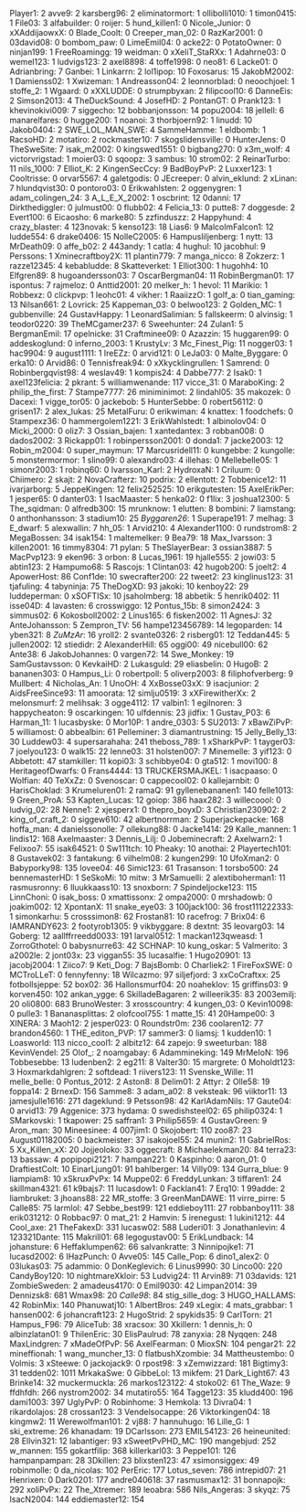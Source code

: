   Player1: 2
  avve9: 2
  karsberg96: 2
  eliminatormort: 1
  ollibolli1010: 1
  timon0415: 1
  File03: 3
  alfabuilder: 0
  roijer: 5
  hund_killen1: 0
  Nicole_Junior: 0
  xXAddijaowxX: 0
  Blade_Coolt: 0
  Creeper_man_02: 0
  RazKar2001: 0
  03david08: 0
  bombom_paw: 0
  LimeEmil04: 0
  acke22: 0
  PotatoOwner: 0
  ninjan199: 1
  FreeRoamingg: 19
  weidman: 0
  xXeliT_StaRXx: 1
  Adahrne03: 0
  wemel123: 1
  ludvigs123: 2
  axel8898: 4
  toffe1998: 0
  neo81: 6
  Lacke01: 0
  Adrianbring: 7
  Ganbei: 1
  Linkarrn: 2
  lol1ipop: 10
  Foxosarus: 15
  JakobM2002: 1
  Damienss02: 1
  Xwizeman: 1
  Andreasson04: 2
  leonnorblad: 0
  neoochjoel: 1
  stoffe_2: 1
  Wgaard: 0
  xXXLUDDE: 0
  strumpbyxan: 2
  filipcool10: 6
  DanneEis: 2
  Simson2013: 4
  TheDuckSound: 4
  JosefHD: 2
  PontanGT: 0
  Prank123: 1
  khevinokivi009: 7
  siggecho: 12
  bobbanjonsson: 14
  popu2004: 18
  jellell: 6
  manarelfares: 0
  hugge200: 1
  noanoi: 3
  thorbjoern92: 1
  linudd: 10
  Jakob0404: 2
  SWE_LOL_MAN_SWE: 4
  SammeHamme: 1
  eldbomb: 1
  RacsoHD: 2
  motatiro: 2
  rockmaster10: 7
  skogslidensville: 0
  HunterJens: 0
  TheSweSite: 7
  isak_m2002: 0
  kingswed1551: 0
  bigbang270: 0
  x3m_wolf: 4
  victorvrigstad: 1
  moier03: 0
  sqoopz: 3
  sambus: 10
  strom02: 2
  ReinarTurbo: 11
  nils_1000: 7
  Elliot_K: 2
  KingenSecCcy: 9
  BadBoyPvP: 2
  Luxxer123: 1
  Cooltrisse: 0
  orvar5567: 4
  galetgodis: 0
  JEcreeper: 0
  alvin_eklund: 2
  xLinan: 7
  hlundqvist30: 0
  pontoro03: 0
  Erikwahlsten: 2
  oggenygren: 1
  adam_colingen_24: 3
  A_L_E_X_2002: 1
  oscbrint: 12
  0danni: 17
  Dirkthediggler: 0
  julmust00: 0
  flubb02: 4
  Felicia_13: 0
  putte8: 7
  doggesde: 2
  Evert100: 6
  Eicaosho: 6
  marke80: 5
  zzfinduszz: 2
  Happyhund: 4
  crazy_blaster: 4
  123novak: 5
  kenso123: 18
  Lias6: 9
  MalcolmFalcon1: 12
  ludde554: 6
  drake0406: 15
  NolleC2005: 6
  Hampusliljenberg: 1
  nytt: 13
  MrDeath09: 0
  affe_b02: 2
  443andy: 1
  catla: 4
  hughul: 10
  jacobhul: 9
  Perssons: 1
  Xminecraftboy2X: 11
  plantin779: 7
  manga_nicco: 8
  Zokzerz: 1
  razze12345: 4
  kebabludde: 8
  Skatteverket: 1
  Elliot300: 1
  hugohh4: 10
  Elfgren89: 8
  hugoandersson03: 7
  OscarBergman04: 11
  RobinBergman01: 17
  ispontus: 7
  rajmeloz: 0
  Anttid2001: 20
  melker_h: 1
  hevol: 11
  Marikio: 1
  Robbexz: 0
  clickpvp: 1
  leohc01: 4
  vikher: 1
  RaaiizzO: 1
  golf_a: 0
  tian_gaming: 13
  Nilsan661: 2
  Lovrick: 25
  Kappeman_03: 0
  belwoo123: 2
  Golden_MC: 1
  gubbenville: 24
  GustavHappy: 1
  LeonardSalimian: 5
  fallskeerm: 0
  alvinsig: 1
  teodor0220: 39
  TheMCgamer237: 6
  Sweehunter: 24
  Zulan1: 5
  BergmanEmil: 17
  opelnicke: 31
  Craftminee09: 0
  Azazzin: 15
  huggaren99: 0
  addeskoglund: 0
  inferno_2003: 1
  KrustyLv: 3
  Mc_Finest_Pig: 11
  nogger03: 1
  hac9904: 9
  august1111: 1
  IreEZz: 0
  arvid121: 0
  LeJa03: 0
  Malte_Byggare: 0
  erka10: 0
  Arvid86: 0
  Tennisfreak94: 0
  xXkycklingrullen: 1
  Samrend: 0
  Robinbergqvist98: 4
  weslav49: 1
  kompis24: 4
  Dabbe777: 2
  Isak0: 1
  axel123felicia: 2
  pkrant: 5
  williamwenande: 117
  vicce_31: 0
  MaraboKing: 2
  philip_the_first: 7
  Stampe7777: 26
  miniminimot: 2
  lindahl05: 35
  makozek: 0
  Dacexi: 1
  vigge_tor05: 0
  jackebob: 5
  HunterSebbe: 0
  robert56112: 0
  grisen17: 2
  alex_lukas: 25
  MetalFuru: 0
  erikwiman: 4
  knattex: 1
  foodchefs: 0
  Stampexz36: 0
  hammergolem1221: 3
  ErikWahlstedt: 1
  albinolov04: 0
  Micki_2000: 0
  oliz7: 3
  Ossian_bajen: 1
  xantedantex: 3
  robban008: 0
  dados2002: 3
  Rickapp01: 1
  robinpersson2001: 0
  donda1: 7
  jacke2003: 12
  Robin_m2004: 0
  super_maymun: 17
  Marcusridell11: 0
  kungebbe: 2
  kungolle: 5
  monstermormor: 1
  slino99: 0
  alexandro03: 4
  illehas: 0
  Mellebelle05: 1
  simonr2003: 1
  robinq60: 0
  Ivarsson_Karl: 2
  HydroxaN: 1
  Criluum: 0
  Chiimero: 2
  skajt: 2
  NovaCrafterz: 10
  podrix: 2
  ellentott: 2
  Tobbenice12: 11
  ivarjarborg: 5
  JeppeKingen: 12
  felix252525: 10
  erikgutesten: 15
  AxelErikPer: 1
  jesper65: 0
  danter03: 1
  IsacMaaster: 5
  henka02: 0
  f1lix: 3
  joshua12300: 5
  The_sqidman: 0
  alfredb300: 15
  mrunknow: 1
  elutten: 8
  bombini: 7
  liamstang: 0
  anthonhansson: 3
  stadium10: 25
  _Byggaren26_: 1
  Superape191: 7
  melhag: 3
  E_dwarf: 5
  alexwallin: 7
  hh_05: 1
  Arvid210: 4
  Alexander1100: 0
  rundstrom8: 2
  MegaBossen: 34
  isak154: 1
  maltemelker: 9
  Bea79: 18
  Max_Ivarsson: 3
  killen2001: 16
  timmy8304: 71
  pylan: 5
  TheSlayerBear: 3
  ossian3887: 5
  MacPvp123: 9
  eken96: 3
  orbon: 8
  Lucas_1961: 19
  hjalle555: 2
  jowi03: 5
  abtin123: 2
  Hampumo68: 5
  Rascojs: 1
  Clintan03: 42
  hugob200: 5
  joelt2: 4
  ApowerHost: 86
  Conf1de: 10
  swecrafter200: 22
  tweet2: 23
  kinglinus123: 31
  tjafuling: 4
  tabyninja: 75
  TheDogXD: 93
  jakoki: 10
  kenboy22: 29
  luddeperman: 0
  xSOFTISx: 10
  jsaholmberg: 18
  abbetik: 5
  henrik0402: 11
  isse04D: 4
  lavasten: 6
  crosswiggo: 12
  Pontus_15b: 8
  simon2424: 3
  simmus02: 6
  Kokosboll2002: 2
  Linus165: 6
  fisken2002: 11
  AgnesJ: 32
  AnteJohansson: 5
  Zempron_TV: 56
  hampe123456789: 14
  legoparden: 14
  yben321: 8
  _ZuMzAr_: 16
  yroll2: 2
  svante0326: 2
  risberg01: 12
  Teddan445: 5
  jullen2002: 12
  stiedidr: 2
  AlexanderHill: 65
  oggi00: 49
  nicebull00: 62
  Ante38: 6
  JakobJohannes: 0
  vargen72: 14
  Swe_Monkey: 19
  SamGustavsson: 0
  KevkaiHD: 2
  Lukasguld: 29
  eliasbelin: 0
  HugoB: 2
  bananen303: 0
  Hampus_Li: 0
  robertpoll: 5
  oliverp2003: 8
  filiphofverberg: 9
  Mullbert: 4
  Nicholas_An: 1
  UnoOH: 4
  XxBosse03xX: 9
  isacjunior: 2
  AidsFreeSince93: 11
  amoorata: 12
  simlju0519: 3
  xXFirewitherXx: 2
  melonsmurf: 2
  melihsak: 3
  ogge4112: 17
  valbin1: 1
  egilnoren: 3
  happycheaton: 9
  oscarkingen: 10
  ulfdennis: 23
  jidfix: 1
  Gustav_P03: 6
  Harman_11: 1
  lucasbyske: 0
  Mor10P: 1
  andre_0303: 5
  SU2013: 7
  xBawZiPvP: 5
  williamost: 0
  abbealbin: 61
  Pelleminer: 3
  diamantrustning: 15
  Jelly_Belly_13: 30
  Luddew03: 4
  supersarahaha: 241
  theboss_789: 1
  xSharkPvP: 1
  tayger03: 7
  joelyou123: 0
  walk15: 22
  lenne03: 31
  holsten007: 7
  Minemelle: 3
  yif123: 0
  Abbetott: 47
  stamkiller: 11
  kopi03: 3
  schibbye04: 0
  gta512: 1
  movi100: 8
  HeritageofDwarfs: 0
  Frans4444: 13
  TRUCKERSMAJKEL: 1
  isacpaaso: 0
  WoIfian: 40
  TeXxZz: 0
  Svenoscar: 0
  cappecool02: 0
  kallejarnbit: 0
  HarisChoklad: 3
  Krumeluren01: 2
  ramaQ: 91
  gyllenebananen1: 140
  felle1013: 9
  Green_ProA: 53
  Kapten_Lucas: 12
  goiop: 386
  haax282: 3
  willecoool: 0
  ludvig_02: 28
  Nenne1: 2
  xjesperx1: 0
  thepro_boyxD: 3
  Christian230902: 2
  king_of_craft_2: 0
  siggew610: 42
  albertnorrman: 2
  Superjackepacke: 168
  hoffa_man: 4
  danielssonolle: 7
  ollekung88: 0
  Jacke1414: 29
  Kalle_mannen: 1
  lindis12: 168
  Axelmaaster: 3
  Dennis_Lilj: 0
  Jobeminecraft: 2
  Axelwarn2: 1
  Felixoo7: 55
  isak64521: 0
  Sw111tch: 10
  Pheaky: 10
  anothai: 2
  Playertech101: 8
  Gustavek02: 3
  fantakung: 6
  vilhelm08: 2
  kungen299: 10
  UfoXman2: 0
  Babyporky98: 135
  lovee04: 46
  Simic123: 61
  Trasanson: 1
  torsbo500: 24
  bennemasterHD: 1
  SeSkoMi: 10
  mitw: 3
  MrSamuelli: 2
  alextiboherman1: 11
  rasmusronny: 6
  lluukkaass10: 13
  snoxborn: 7
  Spindeljocke123: 115
  LinnChoni: 0
  isak_boss: 0
  xmattissonx: 2
  ompa2000: 0
  mrshadowb: 0
  joakim002: 12
  XpontanX: 11
  snake_eye03: 3
  100jack100: 36
  frost111222333: 1
  simonkarhu: 5
  crosssimon8: 62
  Frostan81: 10
  racefrog: 7
  Brix04: 6
  IAMRANDY623: 2
  footyrob1305: 9
  vikbyggare: 8
  dextnt: 35
  leovarg03: 14
  Goberg: 12
  aallffrreedd0033: 191
  larval0512: 1
  mackan123qweasd: 1
  ZorroGthotel: 0
  babysnurre63: 42
  SCHNAP: 10
  kung_oskar: 5
  Valmerito: 3
  a2002le: 2
  jont03x: 23
  viggan55: 35
  lucasalfie: 1
  Hugo20901: 13
  jacobj2004: 1
  Ziico7: 9
  Keti_Dog: 7
  BajsBomb: 0
  Charliek2: 1
  FireFoxSWE: 0
  MCTroLLeT: 0
  fennyfenny: 18
  Wilcazmo: 97
  siljefjord: 3
  xxCoCraftxx: 25
  fotbollsjeppe: 52
  box02: 36
  Hallonsmurf04: 20
  noaheklov: 15
  griffins03: 9
  korven450: 102
  ankan_ygge: 6
  SkilladeBagaren: 2
  willeerik35: 83
  2003emilj: 20
  oli0800: 683
  BrunoWester: 3
  xrosscountry: 4
  kungen_03: 0
  Kevin10098: 0
  pulle3: 1
  Bananasplittas: 2
  olofcool755: 1
  matte_15: 41
  20Hampe00: 3
  XINERA: 3
  Maoh12: 2
  jesper023: 0
  Roundstr0m: 236
  coolaren12: 77
  brandon4560: 1
  THE_editon_PVP: 17
  sammer3: 0
  liamsj: 1
  kudden10: 1
  Loasworld: 113
  nicco_cool1: 2
  albitz12: 64
  zapejo: 9
  sweeturban: 188
  KevinVendel: 25
  Olof_: 2
  noamgabay: 6
  Adammineking: 149
  MrMeIoN: 196
  Tobbesebbe: 13
  ludenben2: 2
  eg211: 8
  Valter30: 15
  margrete: 0
  Moholdt123: 3
  Hoxmarkdahlgren: 2
  softdead: 1
  riivers123: 11
  Svenske_Wille: 11
  melle_belle: 0
  Pontus_2012: 2
  Aston8: 8
  Delim01: 2
  Attyr: 2
  Olle58: 19
  foppa14: 2
  BrnexD: 156
  Samme8: 3
  adam_a02: 8
  veksteak: 96
  viiktor11: 13
  jamesjulle1616: 271
  dageklund: 9
  Petsson98: 42
  KarlAdamNils: 17
  Gaute04: 0
  arvid13: 79
  Aggenice: 373
  hydama: 0
  swedishsteel02: 65
  philip0324: 1
  SMarkovski: 1
  tkapower: 25
  saffran1: 3
  Philip5659: 4
  GustavGreen: 9
  Aron_man: 30
  Mineesinee: 4
  007jim1: 0
  Skojobert: 110
  zoo87: 23
  August01182005: 0
  backmeister: 37
  isakojoel55: 24
  munin2: 11
  GabrielRos: 5
  Xx_Killen_xX: 20
  Jojjeoloko: 33
  oggecraft: 8
  Michaelekman20: 84
  terra23: 13
  bassaw: 4
  popipopi2121: 7
  hampan221: 0
  Kaspinho: 0
  aaron_01: 0
  DraftiestColt: 10
  EinarLjung01: 91
  bahlberger: 14
  Villy09: 134
  Gurra_blue: 9
  liampiam8: 10
  xSkruxPvPx: 14
  Muppe02: 6
  FreddyLunkan: 3
  tiffaren1: 24
  skillman4321: 61
  k9bajs7: 11
  lucasdow1: 0
  Facklan41: 7
  Erq10: 1
  99adde: 2
  liambruket: 3
  jhoans88: 22
  MR_stoffe: 3
  GreenManDAWE: 11
  virre_pirre: 5
  Calle85: 75
  larmlol: 47
  Sebbe_best99: 121
  eddieboy111: 27
  robbanboy111: 38
  erik031212: 0
  Robbac97: 0
  mat_21: 2
  Hamvin: 5
  irenegust: 1
  lukini1212: 44
  Cool_axe: 21
  TheFakexD: 331
  lucasw02: 588
  Luderi01: 3
  Jonathanlevin: 4
  123321Dante: 115
  Makrill01: 68
  legogustav00: 5
  ErikLundback: 14
  johansture: 6
  Heffaklumpen62: 66
  salvankratte: 3
  Ninnipojke1: 71
  lucasd2002: 6
  IHazPunch: 0
  Avve05: 145
  Calle_Pop: 6
  dino1_alex2: 0
  03lukas03: 75
  adammio: 0
  DonKeglevich: 6
  Linus9990: 30
  Linco00: 220
  CandyBoy120: 10
  nightmareXkloir: 53
  Ludvig24: 11
  Arvin89: 71
  03davids: 121
  ZombieSweden: 2
  amadeus4170: 0
  Emil9030: 42
  Limpan2014: 39
  Dennizsk8: 681
  Wmax98: 20
  _Calle98_: 84
  stig_sille_dog: 3
  HUGO_HALLAMS: 42
  RobinMix: 140
  Phanuwatj10: 1
  AlbertBros: 249
  xLegix: 4
  mats_grabbar: 1
  hansen002: 6
  johancraft123: 2
  HugoStrid: 2
  spykids35: 9
  CarlTorn: 21
  Hampus_F96: 79
  AliceTub: 38
  xracsox: 30
  Xkillern: 1
  dennis_h: 0
  albinzlatan01: 9
  ThilenEric: 30
  ElisPaulrud: 78
  zanyxia: 28
  Nyqqen: 248
  MaxLindgren: 7
  xMadeOfPvP: 56
  AxelFearman: 0
  MioxSN: 104
  pengar21: 22
  mineffionah: 1
  wang_muncher_13: 0
  flatbushXzombie: 34
  Mattheustembo: 0
  Volmis: 3
  xSteewe: 0
  jackojack9: 0
  rpost98: 3
  xZemwizzard: 181
  Bigtimy3: 31
  tedden02: 1011
  MrkakaSwe: 0
  GibbeLol: 13
  mikfem: 21
  Dark_Light67: 43
  Brinke14: 32
  muckermuckla: 26
  markos123122: 4
  stoko02: 61
  The_Waze: 9
  ffdhfdh: 266
  nystrom2002: 34
  mutatiro55: 164
  Tagge123: 35
  kludd400: 196
  dami1003: 397
  UglyPvP: 0
  Robinhome: 3
  Hemkola: 13
  Divra04: 1
  rikardolajos: 28
  crossan123: 3
  Vendelsocappe: 26
  Viktorkingen04: 18
  kingmw2: 11
  Werewolfman101: 2
  vj88: 7
  hannuhugo: 16
  Lille_G: 1
  ski_extreme: 26
  khanadam: 19
  DCarlsson: 273
  EMIL54123: 26
  heineunited: 28
  Ellvin321: 12
  labantiger: 93
  xSweetPvPHD_MC: 190
  mangebjud: 252
  w_mannen: 155
  gokartfilip: 368
  killerkarl03: 3
  Peppe101: 126
  hampanpampan: 28
  3Dkillen: 23
  blixsten123: 47
  xsimonsiggex: 49
  robinmolle: 0
  da_nicolas: 102
  PerEric: 177
  Lotus_seven: 786
  intrepid07: 21
  Henrixen: 0
  Dark0201: 177
  andre040618: 37
  rasmusmax12: 31
  bonnapojk: 292
  xoliPvPx: 22
  The_Xtremer: 189
  leoabra: 586
  Nils_Angeras: 3
  skyqz: 75
  IsacN2004: 144
  eddiemaster12: 154
